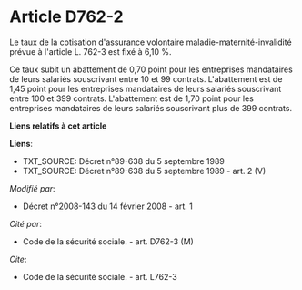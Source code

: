 # Article D762-2

Le taux de la cotisation d'assurance volontaire maladie-maternité-invalidité prévue à l'article L. 762-3 est fixé à 6,10 %. 

Ce taux subit un abattement de 0,70 point pour les entreprises mandataires de leurs salariés souscrivant entre 10 et 99
contrats. L'abattement est de 1,45 point pour les entreprises mandataires de leurs salariés souscrivant entre 100 et 399
contrats. L'abattement est de 1,70 point pour les entreprises mandataires de leurs salariés souscrivant plus de 399 contrats.

**Liens relatifs à cet article**

**Liens**:

  - TXT_SOURCE: Décret n°89-638 du 5 septembre 1989
  - TXT_SOURCE: Décret n°89-638 du 5 septembre 1989 - art. 2 (V)

_Modifié par_:

  - Décret n°2008-143 du 14 février 2008 - art. 1

_Cité par_:

  - Code de la sécurité sociale. - art. D762-3 (M)

_Cite_:

  - Code de la sécurité sociale. - art. L762-3
